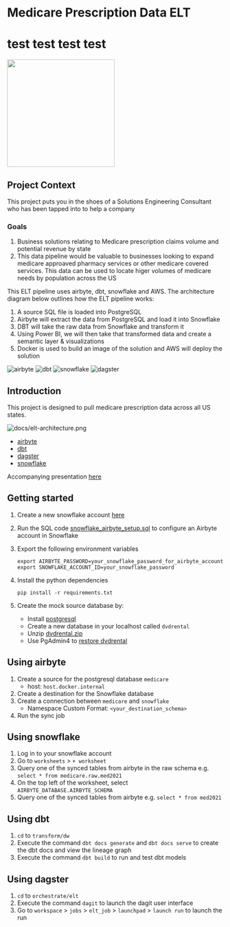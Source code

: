 # Medicare Prescription Data ELT
# test test test test

<img src="docs/dec-logo.png" width="250" height="250">

## Project Context 

This project puts you in the shoes of a Solutions Engineering Consultant who has been tapped into to help a company 

### Goals
1. Business solutions relating to Medicare prescription claims volume and potential revenue by state
2. This data pipeline would be valuable to businesses looking to expand medicare approaved pharmacy services or other medicare covered services. This data can be used to locate higer volumes of medicare needs by population across the US

This ELT pipeline uses airbyte, dbt, snowflake and AWS. The architecture diagram below outlines how the ELT pipeline works:
1. A source SQL file is loaded into PostgreSQL
2. Airbyte will extract the data from PostgreSQL and load it into Snowflake
3. DBT will take the raw data from Snowflake and transform it 
4. Using Power BI, we will then take that transformed data and create a semantic layer & visualizations
5. Docker is used to build an image of the solution and AWS will deploy the solution


![airbyte](https://img.shields.io/badge/airbyte-integrate-blue)
![dbt](https://img.shields.io/badge/dbt-transform-blue)
![snowflake](https://img.shields.io/badge/snowflake-database-blue)
![dagster](https://img.shields.io/badge/dagster-orchestrate-blue)

## Introduction 

This project is designed to pull medicare prescription data across all US states. 

![docs/elt-architecture.png](docs/elt-architecture.png)

- [airbyte](https://docs.airbyte.com/)
- [dbt](https://docs.getdbt.com/docs/introduction)
- [dagster](https://docs.dagster.io/getting-started)
- [snowflake](https://docs.snowflake.com/en/)

Accompanying presentation [here](https://bit.ly/dataengineercamp-modern-elt-demo)

## Getting started 

1. Create a new snowflake account [here](https://signup.snowflake.com/)

2. Run the SQL code [snowflake_airbyte_setup.sql](integration/destination/snowflake_airbyte_setup.sql) to configure an Airbyte account in Snowflake 

3. Export the following environment variables 

    ```
    export AIRBYTE_PASSWORD=your_snowflake_password_for_airbyte_account
    export SNOWFLAKE_ACCOUNT_ID=your_snowflake_password
    ```

4. Install the python dependencies

    ```
    pip install -r requirements.txt
    ```

5. Create the mock source database by: 
    - Install [postgresql](https://www.postgresql.org/)
    - Create a new database in your localhost called `dvdrental` 
    - Unzip [dvdrental.zip](integration/source/dvdrental.zip)
    - Use PgAdmin4 to [restore dvdrental](https://www.pgadmin.org/docs/pgadmin4/development/restore_dialog.html)

## Using airbyte 

1. Create a source for the postgresql database `medicare`
    - host: `host.docker.internal`
2. Create a destination for the Snowflake database 
3. Create a connection between `medicare` and `snowflake` 
    - Namespace Custom Format: `<your_destination_schema>`
4. Run the sync job 

## Using snowflake 

1. Log in to your snowflake account 
2. Go to `worksheets` > `+ worksheet` 
3. Query one of the synced tables from airbyte in the raw schema e.g. `select * from medicare.raw.med2021` 
4. On the top left of the worksheet, select `AIRBYTE_DATABASE.AIRBYTE_SCHEMA` 
5. Query one of the synced tables from airbyte e.g. `select * from med2021` 

## Using dbt 

1. `cd` to `transform/dw` 
2. Execute the command `dbt docs generate` and `dbt docs serve` to create the dbt docs and view the lineage graph 
3. Execute the command `dbt build` to run and test dbt models 

## Using dagster 
1. `cd` to `orchestrate/elt` 
2. Execute the command `dagit` to launch the dagit user interface 
3. Go to `workspace` > `jobs` > `elt_job` > `launchpad` > `launch run` to launch the run
